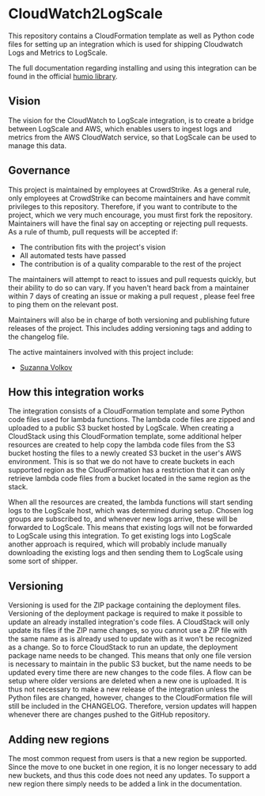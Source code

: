 # CloudWatch2LogScale
This repository contains a CloudFormation template as well as Python code files for setting up an integration
which is used for shipping Cloudwatch Logs and Metrics to LogScale.

The full documentation regarding installing and using this integration can be found in the official 
[humio library](https://library.humio.com/reference/log-formats/amazon-cloudwatch/).

## Vision
The vision for the CloudWatch to LogScale integration, is to create a bridge between LogScale and AWS,
which enables users to ingest logs and metrics from the AWS CloudWatch service, 
so that LogScale can be used to manage this data.

## Governance
This project is maintained by employees at CrowdStrike.
As a general rule, only employees at CrowdStrike can become maintainers and have commit privileges to this repository.
Therefore, if you want to contribute to the project, which we very much encourage, you must first fork the repository.
Maintainers will have the final say on accepting or rejecting pull requests.
As a rule of thumb, pull requests will be accepted if:

   * The contribution fits with the project's vision
   * All automated tests have passed
   * The contribution is of a quality comparable to the rest of the project

The maintainers will attempt to react to issues and pull requests quickly, but their ability to do so can vary.
If you haven't heard back from a maintainer within 7 days of creating an issue or making a pull request , 
please feel free to ping them on the relevant post.

Maintainers will also be in charge of both versioning and publishing future releases of the project. 
This includes adding versioning tags and adding to the changelog file.

The active maintainers involved with this project include:

   * [Suzanna Volkov](https://github.com/Suzanna-Volkov)

## How this integration works
The integration consists of a CloudFormation template and some Python code files used for lambda functions. 
The lambda code files are zipped and uploaded to a public S3 bucket hosted by LogScale. 
When creating a CloudStack using this CloudFormation template, 
some additional helper resources are created to help copy the lambda code files from the S3 bucket hosting the 
files to a newly created S3 bucket in the user's AWS environment. 
This is so that we do not have to create buckets in each supported region as the CloudFormation has a 
restriction that it can only retrieve lambda code files from a bucket located in the same region as the stack.

When all the resources are created, the lambda functions will start sending logs to the LogScale host, 
which was determined during setup. 
Chosen log groups are subscribed to, and whenever new logs arrive, these will be forwarded to LogScale. 
This means that existing logs will not be forwarded to LogScale using this integration.
To get existing logs into LogScale another approach is required, which will probably include manually downloading
the existing logs and then sending them to LogScale using some sort of shipper. 

## Versioning
Versioning is used for the ZIP package containing the deployment files.
Versioning of the deployment package is required to make it possible to update an already installed
integration's code files.
A CloudStack will only update its files if the ZIP name changes, so you cannot use a ZIP file with the
same name as is already used to update with as it won't be recognized as a change. 
So to force CloudStack to run an update, the deployment package name needs to be changed. 
This means that only one file version is necessary to maintain in the public S3 bucket, 
but the name needs to be updated every time there are new changes to the code files. 
A flow can be setup where older versions are deleted when a new one is uploaded.
It is thus not necessary to make a new release of the integration unless the Python files are changed,
however, changes to the CloudFormation file will still be included in the CHANGELOG. Therefore,
version updates will happen whenever there are changes pushed to the GitHub repository. 

## Adding new regions
The most common request from users is that a new region be supported. Since the move to one bucket in one region,
it is no longer necessary to add new buckets, and thus this code does not need any updates. To support a new region
there simply needs to be added a link in the documentation. 
